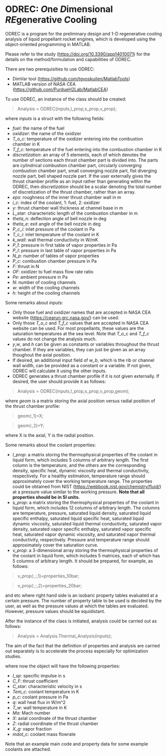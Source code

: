 # ODREC: *O*ne *D*imensional *RE*generative *C*ooling
ODREC is a program for the preliminary design and 1-D regenerative cooling analysis of liquid propellant rocket engines, which is developed using the object-oriented programming in MATLAB.

Please refer to the study (https://doi.org/10.3390/app14010071) for the details on the method/formulation and capabilities of ODREC.

There are two prerequisities to use ODREC:
* DimVar tool (https://github.com/tgvoskuilen/MatlabTools)
* MATLAB version of NASA CEA (https://github.com/PurdueH2Lab/MatlabCEA)

To use ODREC, an instance of the class should be created:
> Analysis = ODREC(inputs,l_prop,s_prop,v_prop);

where *inputs* is a struct with the following fields:
* *fuel*: the name of the fuel
* *oxidizer*: the name of the oxidizer
* *T_o_c*: temperature of the oxidizer entering into the combustion chamber in K
* *T_f_c*: temperature of the fuel entering into the combustion chamber in K
* *discretization*: an array of 5 elements, each of which denotes the number of sections each thrust chamber part is divided into. The parts are cylindrical combustion chamber part, circularly converging combustion chamber part, small converging nozzle part, fist diverging nozzle part, bell shaped nozzle part. If the user externally gives the thrust chamber profile as an input rather than generating within the ODREC, then *discretization* should be a scalar denoting the total number of discretization of the thrust chamber, rather than an array.
* *eps*: roughness of the inner thrust chamber wall in m
* *i_c*: index of the coolant, 1: fuel, 2: oxidizer
* *y*: thrust chamber wall thickness at channel base in m
* *L_star*: characteristic length of the combustion chamber in m
* *theta_n*: deflection angle of bell nozzle in deg
* *theta_e*: exit angle of the bell nozzle in deg
* *P_c_i*: inlet pressure of the coolant in Pa
* *T_c_i*: inlet temperature of the coolant in K
* *k_wall*: wall thermal conductivity in W/mK
* *P_1*: pressure in first table of vapor properties in Pa
* *P_l*: pressure in last table of vapor properties in Pa
* *N_p*: number of tables of vapor properties
* *P_c*: combustion chamber pressure in Pa
* *F*: thrust in N
* *OF*: oxidizer to fuel mass flow rate ratio
* *Pe*: ambient pressure in Pa
* *N*: number of cooling channels
* *w*: width of the cooling channels
* *h*: height of the cooling channels

Some remarks about *inputs*:
* Only those fuel and oxidizer names that are accepted in NASA CEA website (https://cearun.grc.nasa.gov/) can be used.
* Only those *T_o_c* and *T_f_c* values that are accepted in NASA CEA website can be used. For most propellants, these values are the saturation temperatures at the sea level. Note that *T_o_c* and *T_f_c* values do not change the analysis much.
* *y*,*w*, and *h* can be given as constants or variables throughout the thrust chamber. If they are variables, they can just be given as an array thoughout the axial position.
* If desired, an additional input field of *w_b*, which is the rib or channel wall width, can be provided as a constant or a variable. If not given, ODREC will calculate it using the other inputs.
* ODREC generates a thrust chamber profile if it is not given externally. If desired, the user should provide it as follows:
> Analysis = ODREC(inputs,l_prop,s_prop,v_prop,geom);

where *geom* is a matrix storing the axial position versus radial position of the thrust chamber profile:
> geom(:,1)=X;

> geom(:,2)=Y;

where X is the axial, Y is the radial position.

Some remarks about the coolant properties:
* *l_prop*: a matrix storing the thermophysical properties of the coolant in liquid form, which includes 5 columns of arbitrary length. The first column is the temperature, and the others are the corresponding density, specific heat, dynamic viscosity and thermal conductivity, respectively. For a healthy estimation, temperature range should approximately cover the working temperature range. The properties could be obtained from NIST (https://webbook.nist.gov/chemistry/fluid/) at a pressure value similar to the working pressure. **Note that all properties should be in SI units.**
* *s_prop*: a matrix storing the thermophysical properties of the coolant in liquid form, which includes 12 columns of arbitrary length. The columns are temperature, pressure, saturated liquid density, saturated liquid specific enthalpy, saturated liquid specific heat, saturated liquid dynamic viscosity, saturated liquid thermal conductivity, saturated vapor density, saturated vapor specific enthalpy, saturated vapor specific heat, saturated vapor dynamic viscosity, and saturated vapor thermal conductivity, respectively. Pressure and temperature range should approximately cover the saturation curve.
* *v_prop*: a 3-dimensional array storing the thermophysical properties of the coolant in liquid form, which includes 5 matrices, each of which has 5 columns of arbitrary length. It should be prepared, for example, as follows:
> v_prop(:,:,1)=properties_10bar;

> v_prop(:,:,2)=properties_20bar;

and etc where right hand side is an isobaric property tables evaluated at a certain pressure. The number of property table to be used is decided by the user, as well as the pressure values at which the tables are evaluated. However, pressure values should be equidistant.

After the instance of the class is initiated, analysis could be carried out as follows:
> Analysis = Analysis.Thermal_Analysis(inputs);

The aim of the fact that the definition of properties and analysis are carried out separately is to accelerate the process especially for optimization studies.

where now the object will have the following properties:
* *I_sp*: specific impulse in s
* *C_F*: thrust coefficient
* *C_star*: characteristic velocity in s
* *Tem_c*: coolant temperature in K
* *p_c*: coolant pressure in Pa
* *q*: wall heat flux in W/m^2
* *T_w*: wall temperature in K
* *Ma*: Mach number
* *X*: axial coordinate of the thrust chamber
* *Z*: radial coordinate of the thrust chamber
* *X_g*: vapor fraction
* *mdot_c*: coolant mass flowrate

Note that an example main code and property data for some example coolants are attached.








